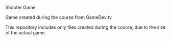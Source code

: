 Shooter Game

Game created during the course from GameDev.tv

This repository includes only files created during the course, due to the size of the actual game.